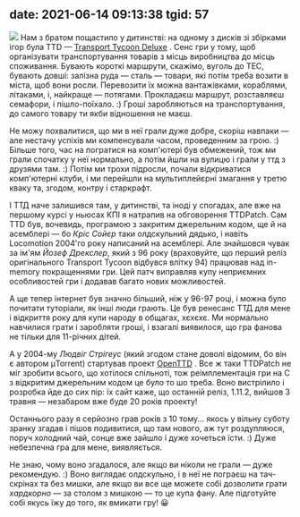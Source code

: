 date: 2021-06-14 09:13:38
tgid: 57
----

![](https://www.openttd.org/screenshots/1.4-02-opengfx-1920x1200.png)
Нам з братом пощастило у дитинстві: на одному з дисків зі збірками ігор була TTD — [Transport Tycoon Deluxe](https://en.wikipedia.org/wiki/Transport_Tycoon)
. Сенс гри у тому, щоб організувати транспортування товарів з місць виробництва до місць споживання. Бувають короткі маршрути, скажімо, вуголь до ТЕС, бувають довші: залізна руда — сталь — товари, які потім треба возити в міста, щоб вони росли. Перевозити їх можна вантажівками, кораблями, літаками, і, найкраще — потягами. Прокладаєш маршрут, розставляєш семафори, і пішло-поїхало. :) Гроші заробляються на транспортування, до самого товару ти якби відношення не маєш.

Не можу похвалитися, що ми в неї грали дуже добре, скоріш навпаки — але нестачу успіхів ми компенсували часом, проведенним за грою. :) Більше того, час на погратися на комп'ютері був обмежений, тож ми грали спочатку у неї нормально, а потім йшли на вулицю і грали у ттд з друзями там. :) Потім ми трохи підросли, почали відкриватися комп'ютерні клуби, і ми перейшли на мультиплейєрні змагання у третю кваку та, згодом, контру і старкрафт.

І ТТД наче залишився там, у дитинстві, та іноді у спогадах, але вже на першому курсі у ньюсах КПІ я натрапив на обговорення TTDPatch. Сам TTD був, вочевидь, програмою з закритим джерельним кодом, ще й на асемблері — бо *Кріс Сойєр* таки олдскульний дядько, і навіть Locomotion 2004'го року написаний на асемблері. Але знайшовся чувак за ім'ям *Йозеф Дрекслер*, який з 96 року (враховуйте, що перший реліз оригінального Transport Tycoon відбувся влітку 94) працював над in-memory покращеннями гри. Цей патч виправляв купу неприємних особливостей гри і додавав багато нових можливостей.

А ще тепер інтернет був значно більший, ніж у 96-97 році, і можна було почитати туторіали, як інші люди грають. Це був ренесанс ТТД для мене і відкриття року для купи народу в общагах, хєхєхє. Ми нормально навчилися грати і заробляти гроші, і взагалі виявилося, що гра фанова не тільки для 11-річних дітей.

А у 2004-му *Людвіг Стрігеус* (який згодом стане доволі відомим, бо він є автором μTorrent) стартував проект [OpenTTD](https://www.openttd.org/)
. Все ж таки TTDPatch не міг зробити всього, що хотілося спільноті, тож реімплементація гри на C з відкритим джерельним кодом це було то шо треба. Воно вистрілило і розробка йде до сих пір: їх сайт каже, що останній реліз, 1.11.2, вийшов 3 травня — незабаром вже буде 20 років проекту!

Останнього разу я серйозно грав років з 10 тому... якось у вільну суботу зранку згадав і пішов подивитися, що там нового, аж тут роздупляюся, поруч холодний чай, сонце вже зайшло і дуже хочеться їсти. :) Дуже небезпечна гра для мене, виявляється.

Не знаю, чому воно згадалося, але якщо ви ніколи не грали — дуже рекомендую. :) Воно виглядає олдскульно, і в неї не пограєш на тач-скрінах та без мишки, але якщо ви все ще можете собі дозволити грати *хардкорно* — за столом з мишкою — то це купа фану. Але підготуйте собі якусь їжу до того, як вмикати гру! 😀